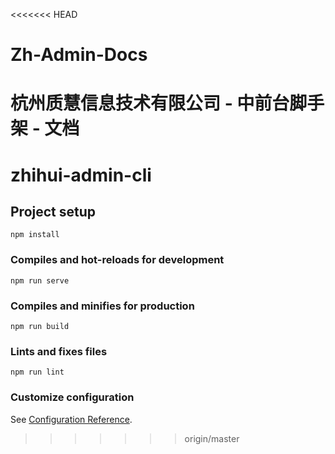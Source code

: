 <<<<<<< HEAD
# Zh-Admin-Docs
杭州质慧信息技术有限公司 - 中前台脚手架 - 文档
=======
# zhihui-admin-cli

## Project setup
```
npm install
```

### Compiles and hot-reloads for development
```
npm run serve
```

### Compiles and minifies for production
```
npm run build
```

### Lints and fixes files
```
npm run lint
```

### Customize configuration
See [Configuration Reference](https://cli.vuejs.org/config/).
>>>>>>> origin/master
